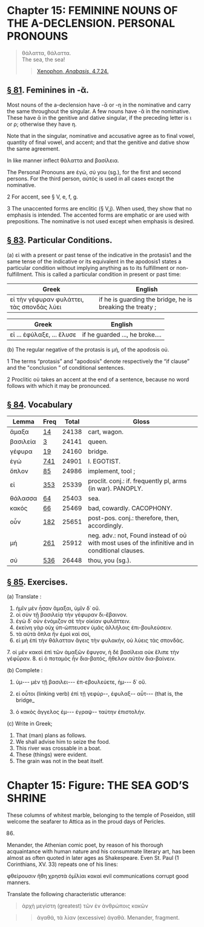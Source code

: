 # Chapter 15: FEMININE NOUNS OF THE A-DECLENSION. PERSONAL PRONOUNS

>  θάλαττα, θάλαττα.<br/>
>  The sea, the sea!<br/>
>> [Xenophon, *Anabasis*, 4.7.24. ](https://scaife.perseus.org/reader/urn:cts:greekLit:tlg0032.tlg006.perseus-grc2:4.7.24?right=perseus-eng2)




## [§ 81](#para81). Feminines in -ᾰ.


Most nouns of the a-declension
have -ᾱ or -η in the nominative and carry the same throughout the singular. A few nouns have -ᾰ in the nominative.
These have ᾱ in the genitive and dative singular, if the
preceding letter is ι or ρ; otherwise they have η.




Note that in the singular, nominative and accusative agree as to
final vowel, quantity of final vowel, and accent; and that the genitive
and dative show the same agreement.



In like manner inflect θάλαττα and βασίλεια.

<div type="textpart" subtype="para" n="82">


The Personal Pronouns are <rs type="lemma">ἐγώ</rs>,
<rs type="lemma">σύ</rs> you (sg.), for
the first and second persons. For the third person, αὐτός
is used in all cases except the nominative.

2 For accent, see § V, e, f, g.

3 The unaccented forms are enclitic (§ V,j). When used, they show that
no emphasis is intended. The accented forms are emphatic or are used with
prepositions. The nominative is not used except when emphasis is desired.



<pb n="47"/>


## [§ 83](#para83). Particular Conditions.


(a) εἰ with a present or past
tense of the indicative in the protasis1 and the same tense
of the indicative or its equivalent in the apodosis1 states a
particular condition without implying anything as to its
fulfillment or non-fulfillment. This is called a particular
condition in present or past time:

| Greek | English | 
| --- | -- | 
|  εἰ τὴν γέφυραν φυλάττει, τὰς σπονδὰς λύει   |  if he is guarding the bridge, he is breaking the treaty ;  |



| Greek | English | 
| --- | -- | 
|  εἰ ... ἐφύλαξε, ... ἔλυσε  |  if he guarded ..., he broke....  |






(b) The regular negative of the protasis is μή, of the
apodosis οὐ.



1 The terms “protasis” and "apodosis" denote respectively the “if clause” and the "conclusion ” of conditional sentences.



2 Proclitic οὐ takes an accent at the end of a sentence, because no word follows with which it may be pronounced.


## [§ 84](#para84). Vocabulary
| Lemma | Freq | Total | Gloss |
| --- | --- | --- | -- |
| ἄμαξα | [14](https://github.com/gregorycrane/CrosbySchaeffer2.0/tree/main/chaps/vocpassages/0032-006/ἅμαξα.md) | 24138 | cart, wagon. 
| βασιλεία | [3](https://github.com/gregorycrane/CrosbySchaeffer2.0/tree/main/chaps/vocpassages/0032-006/βασίλεια.md) | 24141 | queen. 
| γέφυρα | [19](https://github.com/gregorycrane/CrosbySchaeffer2.0/tree/main/chaps/vocpassages/0032-006/γέφυρα.md) | 24160 | bridge. 
| ἐγώ | [741](https://github.com/gregorycrane/CrosbySchaeffer2.0/tree/main/chaps/vocpassages/0032-006/ἐγώ.md) | 24901 | I. EGOTIST. 
| ὅπλον | [85](https://github.com/gregorycrane/CrosbySchaeffer2.0/tree/main/chaps/vocpassages/0032-006/ὅπλον.md) | 24986 | implement, tool ;
| εἰ | [353](https://github.com/gregorycrane/CrosbySchaeffer2.0/tree/main/chaps/vocpassages/0032-006/εἰ.md) | 25339 | proclit. conj.: if. frequently pl, arms (in war). PANOPLY.
| θάλασσα | [64](https://github.com/gregorycrane/CrosbySchaeffer2.0/tree/main/chaps/vocpassages/0032-006/θάλαττα.md) | 25403 | sea. 
| κακός | [66](https://github.com/gregorycrane/CrosbySchaeffer2.0/tree/main/chaps/vocpassages/0032-006/κακός.md) | 25469 | bad, cowardly. CACOPHONY.
| οὖν | [182](https://github.com/gregorycrane/CrosbySchaeffer2.0/tree/main/chaps/vocpassages/0032-006/οὖν.md) | 25651 | post-pos. conj.: therefore, then,  accordingly.
| μή | [261](https://github.com/gregorycrane/CrosbySchaeffer2.0/tree/main/chaps/vocpassages/0032-006/μή.md) | 25912 | neg. adv.: not, Found instead of οὐ with most uses of the infinitive and in conditional clauses.
| σύ | [536](https://github.com/gregorycrane/CrosbySchaeffer2.0/tree/main/chaps/vocpassages/0032-006/σύ.md) | 26448 | thou, you (sg.).



## [§ 85](#para85). Exercises.




(a) Translate :

1. ἡμῖν μὲν ἦσαν ἅμαξαι, ὑμῖν δ᾽ οὔ.
2. οἱ σὺν τῇ βασιλείᾳ τὴν γέφυραν δι-ἔβαινον. 
3. ἐγὼ δ᾽ οὖν ἐνόμιζον σὲ τὴν οἰκίαν φυλάττειν. 
4. ἐκείνη γὰρ οὐχ ὑπ-ώπτευσεν ὑμᾶς ἀλλήλοις ἐπι-βουλεύσειν. 
5. τὰ αὐτὰ ὅπλα ἣν ἐμοὶ καὶ σοί, 
6. εἰ μὴ ἐπὶ τὴν θάλατταν ἄγεις τὴν φυλακήν, οὐ λύεις τὰς σπονδάς.


<pb n="48"/>
7. οἱ μὲν κακοὶ ἐπὶ τῶν ἁμαξῶν ἔφυγον, ἡ δὲ βασίλεια οὐκ ἔλιπε τὴν γέφῡραν. 
8. εἰ ὁ ποταμὸς ἦν δια-βατός, ἤθελον αὐτὸν δια-βαίνειν.

(b) Complete :

1. ὑμ--- μὲν τῇ βασιλει--- ἐπ-εβουλεύετε, ἡμ--- δ᾽ οὔ. 
2. εἰ οὗτοι (linking verb) ἐπὶ τῇ γεφύρ--, ἐφυλαξ-- αὖτ--- (that is, the bridge_






3. ὁ κακὸς ἄγγελος ἐμ--- ἐγραψ-- ταύτην ἐπιστολήν.

(c) Write in Greek;

1. That (man) plans as follows.
2. We shall advise him to seize the food. 
3. This river was crossable in a boat. 
4. These (things) were evident. 
5. The grain was not in the beat itself.


# Chapter 15: Figure: THE SEA GOD’S SHRINΕ


These columns of whitest marble, belonging to the temple of Poseidon, still welcome the
seafarer to Attica as in the proud
days of Pericles.

86.

Menander, the Athenian
comic poet, by reason of his thorough acquaintance with
human nature and his consummate literary art, has been
almost as often quoted in later ages as Shakespeare. Even
St. Paul (1 Corinthians, XV. 33) repeats one of his lines:

φθείρουσιν ἤθη χρηστὰ ὁμῑλίαι κακαί
evil communications corrupt good manners.

<div type="textpart" subtype="para" n="86">





Translate the following characteristic utterance:

> ἀρχὴ μεγίστη (greatest) τῶν ἐν ἀνθρώποις κακῶν

>> ἀγαθά, τὰ λίαν (excessive) ἀγαθά.
>> Menander, fragment.






<pb n="49"/>



